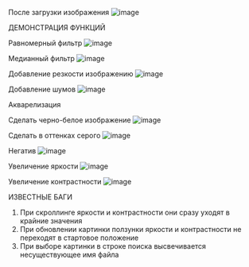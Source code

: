 После загрузки изображения
![image](https://user-images.githubusercontent.com/58427888/158179596-286c1f2c-ccdd-4d2e-93ae-968355cc2762.png)

ДЕМОНСТРАЦИЯ ФУНКЦИЙ

Равномерный фильтр
![image](https://user-images.githubusercontent.com/58427888/158179846-ce0aa1ce-d947-48f0-9d0d-e4c1b058335d.png)

Медианный фильтр
![image](https://user-images.githubusercontent.com/58427888/158180010-4ed540e5-21cd-4b31-b258-9d7cb41db162.png)

Добавление резкости изображению
![image](https://user-images.githubusercontent.com/58427888/158180883-0699ad33-3066-4096-9897-637906627acd.png)

Добавление шумов
![image](https://user-images.githubusercontent.com/58427888/158181522-a4c7b130-bdec-4e4d-ac38-dae65d54a42a.png)

Акварелизация

Сделать черно-белое изображение
![image](https://user-images.githubusercontent.com/58427888/158181203-d473d1b3-04ce-422a-b8d0-775ad809dcc0.png)

Сделать в оттенках серого
![image](https://user-images.githubusercontent.com/58427888/158181764-2b82ca18-0c2c-45e8-bcb3-a6fe709aa282.png)

Негатив
![image](https://user-images.githubusercontent.com/58427888/158182163-14d1c850-5efe-4fb9-ac5e-9e1c3aaff1f6.png)

Увеличение яркости
![image](https://user-images.githubusercontent.com/58427888/158182343-57e75674-854f-478e-ae84-a96efa3e0a2e.png)

Увеличение контрастности
![image](https://user-images.githubusercontent.com/58427888/158182618-4bfaad02-20e8-4faf-837a-17fddf6e0cae.png)

ИЗВЕСТНЫЕ БАГИ
1) При скроллинге яркости и контрастности они сразу уходят в крайние значения
2) При обновлении картинки ползунки яркости и контрастности не переходят в стартовое положение
3) При выборе картинки в строке поиска высвечивается несуществующее имя файла
